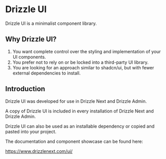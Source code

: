 # Drizzle UI

Drizzle UI is a minimalist component library.

## Why Drizzle UI?

1. You want complete control over the styling and implementation of your UI components.
2. You prefer not to rely on or be locked into a third-party UI library.
3. You are looking for an approach similar to shadcn/ui, but with fewer external dependencies to install.

## Introduction

Drizzle UI was developed for use in Drizzle Next and Drizzle Admin.

A copy of Drizzle UI is included in every installation of Drizzle Next and Drizzle Admin.

Drizzle UI can also be used as an installable dependency or copied and pasted into your project.

The documentation and component showcase can be found here:

https://www.drizzlenext.com/ui/
